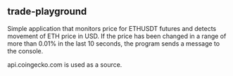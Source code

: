 ## trade-playground

Simple application that monitors price for ETHUSDT futures and detects movement of ETH price in USD.
If the price has been changed in a range of more than 0.01% in the last 10 seconds, the program sends a message to the console.

api.coingecko.com is used as a source.